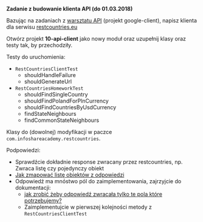 **Zadanie z budowanie klienta API (do 01.03.2018)**

Bazując na zadaniach z [warsztatu API](https://github.com/infoshareacademy/jjdz4-materialy-api-rest-soap/) (projekt google-client),
napisz klienta dla serwisu [restcountries.eu](https://restcountries.eu/)

Otwórz projekt **10-api-client** jako nowy moduł oraz uzupełnij klasy oraz testy tak, by przechodziły.

Testy do uruchomienia:
- `RestCountriesClientTest`
  - shouldHandleFailure
  - shouldGenerateUrl
- `RestCountriesHomeworkTest`
  - shouldFindSingleCountry
  - shouldFindPolandForPlnCurrency
  - shouldFindCountriesByUsdCurrency
  - findStateNeighbours
  - findCommonStateNeighbours

Klasy do (dowolnej) modyfikacji w paczce `com.infoshareacademy.restcountries`.

Podpowiedzi:
- Sprawdźcie dokładnie response zwracany przez restcountries,
np. Zwraca listę czy pojedynczy obiekt
- [Jak zmapować listę obiektów z odpowiedzi](https://codereview.stackexchange.com/questions/60782/resteasy-client-that-should-use-generics)
- Odpowiedź ma mnóstwo pól do zaimplementowania, zajrzyjcie do dokumentacji: 
    - [jak zrobić żeby odpowiedź zwracała tylko te pola które potrzebujemy?](https://restcountries.eu/#filter-response)
    - Zaimplementujcie w pierwszej kolejności metody z `RestCountriesClientTest`